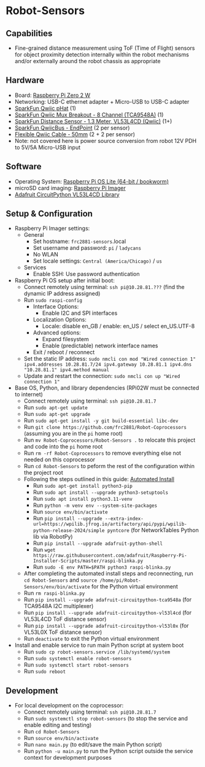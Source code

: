 # Robot-Sensors 

## Capabilities
* Fine-grained distance measurement using ToF (Time of Flight) sensors for object proximity detection internally within the robot mechanisms and/or externally around the robot chassis as appropriate

## Hardware 
* Board: [Raspberry Pi Zero 2 W](https://www.raspberrypi.com/products/raspberry-pi-zero-2-w/)
* Networking: USB-C ethernet adapter + Micro-USB to USB-C adapter
* [SparkFun Qwiic pHat](https://www.sparkfun.com/products/15945) (1)
* [SparkFun Qwiic Mux Breakout - 8 Channel (TCA9548A)](https://www.sparkfun.com/products/16784) (1)
* [SparkFun Distance Sensor - 1.3 Meter, VL53L4CD (Qwiic)](https://www.sparkfun.com/products/18993) (1+)
* [SparkFun QwiicBus - EndPoint](https://www.sparkfun.com/products/16988) (2 per sensor)
* [Flexible Qwiic Cable - 50mm](https://www.sparkfun.com/products/17260) (2 + 2 per sensor)
* Note: not covered here is power source conversion from robot 12V PDH to 5V/5A Micro-USB input

## Software
* Operating System: [Raspberry Pi OS Lite (64-bit / bookworm)](https://www.raspberrypi.com/software/operating-systems/#raspberry-pi-os-64-bit)
* microSD card imaging: [Raspberry Pi Imager](https://www.raspberrypi.com/software/)
* [Adafruit CircuitPython VL53L4CD Library](https://docs.circuitpython.org/projects/vl53l4cd/en/latest/)

## Setup & Configuration
* Raspberry Pi Imager settings:
  * General
    * Set hostname: `frc2881-sensors`.local
    * Set username and password: `pi` / `ladycans`
    * No WLAN
    * Set locale settings: `Central (America/Chicago)` / `us`
  * Services
    * Enable SSH: Use password authentication 
* Raspberry Pi OS setup after initial boot:
  * Connect remotely using terminal: `ssh pi@10.28.81.???` (find the dynamic IP address assigned)
  * Run `sudo raspi-config`
    * Interface Options:
      * Enable I2C and SPI interfaces
    * Localization Options:
      * Locale: disable en_GB / enable: en_US / select en_US.UTF-8
    * Advanced options:
      * Expand filesystem
      * Enable (predictable) network interface names
    * Exit / reboot / reconnect
  * Set the static IP address: `sudo nmcli con mod "Wired connection 1" ipv4.addresses 10.28.81.7/24 ipv4.gateway 10.28.81.1 ipv4.dns "10.28.81.1" ipv4.method manual`
  * Update and restart the connection: `sudo nmcli con up "Wired connection 1"`
* Base OS, Python, and library dependencies (RPi02W must be connected to internet)
  * Connect remotely using terminal: `ssh pi@10.28.81.7` 
  * Run `sudo apt-get update`
  * Run `sudo apt-get upgrade` 
  * Run `sudo apt-get install -y git build-essential libc-dev`
  * Run `git clone https://github.com/frc2881/Robot-Coprocessors` (assuming you are in the `pi` home root)
  * Run `mv Robot-Coprocessors/Robot-Sensors .` to relocate this project and code into the `pi` home root
  * Run `rm -rf Robot-Coprocessors` to remove everything else not needed on this coprocessor
  * Run `cd Robot-Sensors` to peform the rest of the configuration within the project root
  * Following the steps outlined in this guide: [Automated Install](https://learn.adafruit.com/circuitpython-on-raspberrypi-linux/installing-circuitpython-on-raspberry-pi)
    * Run `sudo apt-get install python3-pip`
    * Run `sudo apt install --upgrade python3-setuptools`
    * Run `sudo apt install python3.11-venv`
    * Run `python -m venv env --system-site-packages`
    * Run `source env/bin/activate`
    * Run `pip install --upgrade --extra-index-url=https://wpilib.jfrog.io/artifactory/api/pypi/wpilib-python-release-2024/simple pyntcore` (for NetworkTables Python lib via RobotPy)
    * Run `pip install --upgrade adafruit-python-shell`
    * Run `wget https://raw.githubusercontent.com/adafruit/Raspberry-Pi-Installer-Scripts/master/raspi-blinka.py`
    * Run `sudo -E env PATH=$PATH python3 raspi-blinka.py`
  * After completing the automated install steps and reconnecting, run `cd Robot-Sensors` and `source /home/pi/Robot-Sensors/env/bin/activate` for the Python virtual environment
  * Run `rm raspi-blinka.py`
  * Run `pip install --upgrade adafruit-circuitpython-tca9548a` (for TCA9548A I2C multiplexer)
  * Run `pip install --upgrade adafruit-circuitpython-vl53l4cd` (for VL53L4CD ToF distance sensor)
  * Run `pip install --upgrade adafruit-circuitpython-vl53l0x` (for VL53L0X ToF distance sensor)
  * Run `deactivate` to exit the Python virtual environment 
* Install and enable service to run main Python script at system boot
  * Run `sudo cp robot-sensors.service /lib/systemd/system`
  * Run `sudo systemctl enable robot-sensors`
  * Run `sudo systemctl start robot-sensors`
  * Run `sudo reboot` 

## Development
* For local development on the coprocessor:
  * Connect remotely using terminal: `ssh pi@10.28.81.7`
  * Run `sudo systemctl stop robot-sensors` (to stop the service and enable editing and testing)
  * Run `cd Robot-Sensors`
  * Run `source env/bin/activate`
  * Run `nano main.py` (to edit/save the main Python script)
  * Run `python -u main.py` to run the Python script outside the service context for development purposes

